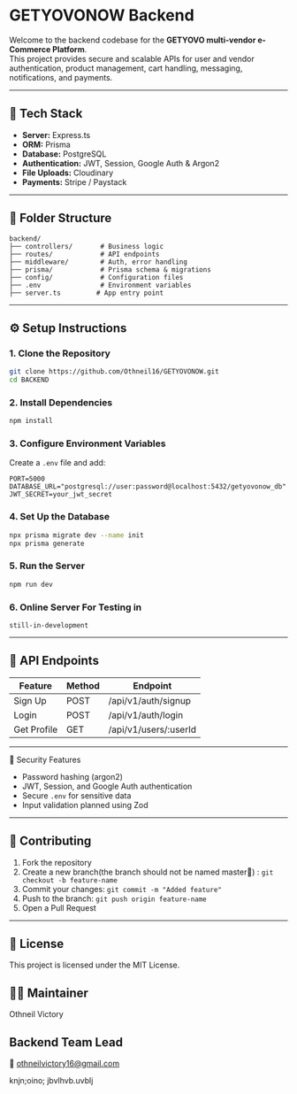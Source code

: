 
# GETYOVONOW Backend  

Welcome to the backend codebase for the **GETYOVO multi-vendor e-Commerce Platform**.  
This project provides secure and scalable APIs for user and vendor authentication, product management, cart handling, messaging, notifications, and payments.  

---

## 🚀 Tech Stack  
- **Server:** Express.ts  
- **ORM:** Prisma  
- **Database:** PostgreSQL  
- **Authentication:** JWT, Session, Google Auth & Argon2  
- **File Uploads:** Cloudinary  
- **Payments:** Stripe / Paystack  

---
## 📁 Folder Structure

```text
backend/
├── controllers/       # Business logic
├── routes/            # API endpoints
├── middleware/        # Auth, error handling
├── prisma/            # Prisma schema & migrations
├── config/            # Configuration files
├── .env               # Environment variables
├── server.ts         # App entry point
```

---
## ⚙️ Setup Instructions

### 1. Clone the Repository
```bash
git clone https://github.com/Othneil16/GETYOVONOW.git
cd BACKEND
```

### 2. Install Dependencies
```bash
npm install
```

### 3. Configure Environment Variables
Create a `.env` file and add:
```env
PORT=5000
DATABASE_URL="postgresql://user:password@localhost:5432/getyovonow_db"
JWT_SECRET=your_jwt_secret
```

### 4. Set Up the Database
```bash
npx prisma migrate dev --name init
npx prisma generate
```

### 5. Run the Server
```bash
npm run dev
```
### 6. Online Server For Testing in
```text
still-in-development
```
---

## 🧪 API Endpoints

| Feature        | Method | Endpoint                      |
|----------------|--------|-------------------------------|
| Sign Up        | POST   | /api/v1/auth/signup              |
| Login          | POST   | /api/v1/auth/login               |
| Get Profile    | GET    | /api/v1/users/:userId            |
  
---

 🔐 Security Features
- Password hashing (argon2)
- JWT, Session, and Google Auth authentication
- Secure `.env` for sensitive data
- Input validation planned using Zod

---

## 🤝 Contributing
1. Fork the repository
2. Create a new branch(the branch should not be named master📌) : `git checkout -b feature-name`
3. Commit your changes: `git commit -m "Added feature"`
4. Push to the branch: `git push origin feature-name`
5. Open a Pull Request

---
## 📄 License
This project is licensed under the MIT License.

## 👨‍💻 Maintainer
Othneil Victory

## Backend Team Lead

📧 othneilvictory16@gmail.com



knjn;oino;
jbvlhvb.uvblj